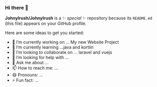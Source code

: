 ### Hi there 👋


**JohnyIrush/JohnyIrush** is a ✨ _special_ ✨ repository because its `README.md` (this file) appears on your GitHub profile.

Here are some ideas to get you started:

- 🔭 I’m currently working on ... My new Website Project
- 🌱 I’m currently learning ...java and kortlin
- 👯 I’m looking to collaborate on ... laravel and vuejs
- 🤔 I’m looking for help with ... 
- 💬 Ask me about ...
- 📫 How to reach me: ...
- 😄 Pronouns: ...
- ⚡ Fun fact: ...

